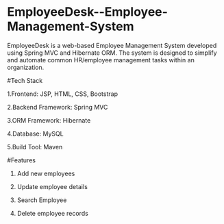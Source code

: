 # EmployeeDesk--Employee-Management-System
EmployeeDesk is a web-based Employee Management System developed using Spring MVC and Hibernate ORM. The system is designed to simplify and automate common HR/employee management tasks within an organization.


#Tech Stack

1.Frontend: JSP, HTML, CSS, Bootstrap

2.Backend Framework: Spring MVC

3.ORM Framework: Hibernate

4.Database: MySQL

5.Build Tool: Maven


#Features

1. Add new employees

2. Update employee details

3. Search Employee

4. Delete employee records






